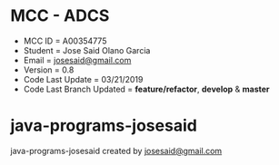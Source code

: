 # MCC  - ADCS
- MCC ID = A00354775
- Student = Jose Said Olano Garcia
- Email = josesaid@gmail.com
- Version = 0.8
- Code Last Update = 03/21/2019
- Code Last Branch Updated = **feature/refactor**, **develop** & **master** 

# java-programs-josesaid
java-programs-josesaid created by josesaid@gmail.com

